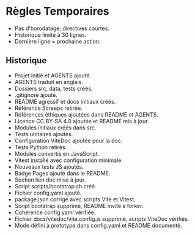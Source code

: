 # Règles Temporaires
- Pas d'horodatage; directives courtes.
- Historique limité à 30 lignes.
- Dernière ligne = prochaine action.

## Historique
- Projet initié et AGENTS ajouté.
- AGENTS traduit en anglais.
- Dossiers src, data, tests créés.
- .gitignore ajouté.
- README agressif et docs initiaux créés.
- Référence Screeps retirée.
- Références éthiques ajoutées dans README et AGENTS.
- Licence CC BY-SA 4.0 ajoutée et README mis à jour.
- Modules initiaux créés dans src.
- Tests unitaires ajoutés.
- Configuration ViteDoc ajoutée pour la doc.
- Tests Python retirés.
- Modules convertis en JavaScript.
- Vitest installé avec configuration minimale.
- Nouveaux tests JS ajoutés.
- Badge Pages ajouté dans le README.
- Section lien doc mise à jour.
- Script scripts/bootstrap.sh créé.
- Fichier config.yaml ajouté.
- package.json corrigé avec scripts Vite et Vitest.
- Script bootstrap supprimé, README invite à forker.
- Cohérence config.yaml vérifiée.
- Fichier docs/vitedoc/vite.config.js supprimé, scripts ViteDoc vérifiés.
- Mode défini à prototype dans config.yaml et README documenté.
